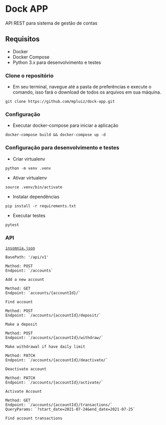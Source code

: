 # Dock APP

API REST para sistema de gestão de contas

## Requisitos 
- Docker
- Docker Compose
- Python 3.x para desenvolvimento e testes


### Clone o repositório

- Em seu terminal, navegue até a pasta de preferências e execute o comando, isso fará o download de todos os arquivos em sua máquina.

```shell
git clone https://github.com/mpluiz/dock-app.git
```

### Configuração 

- Executar docker-compose para iniciar a aplicação

```shell
docker-compose build && docker-compose up -d
```

### Configuração para desenvolvimento e testes

- Criar virtualenv

```shell
python -m venv .venv
```

- Ativar virtualenv

```shell
source .venv/bin/activate
```

- Instalar dependências

```shell
pip install -r requirements.txt
```

- Executar testes

```shell
pytest
```

### API

[`insomnia.json`](https://github.com/mpluiz/dock-app/blob/master/docs/insomnia.json)

`BasePath: '/api/v1'`

```
Method: POST
Endpoint: `/accounts`

Add a new account
```

```
Method: GET
Endpoint: `accounts/{accountId}/`

Find account
```

```
Method: POST
Endpoint: `/accounts/{accountId}/deposit/`

Make a deposit
```

```
Method: POST
Endpoint: `/accounts/{accountId}/withdraw/`

Make withdrawal if have daily limit
```

```
Method: PATCH
Endpoint: `/accounts/{accountId}/deactivate/`

Deactivate account
```

```
Method: PATCH
Endpoint: `/accounts/{accountId}/activate/`

Activate Account
```

```
Method: GET
Endpoint: `/accounts/{accountId}/transactions/`
QueryParams: `?start_date=2021-07-24&end_date=2021-07-25`

Find account transactions
```
